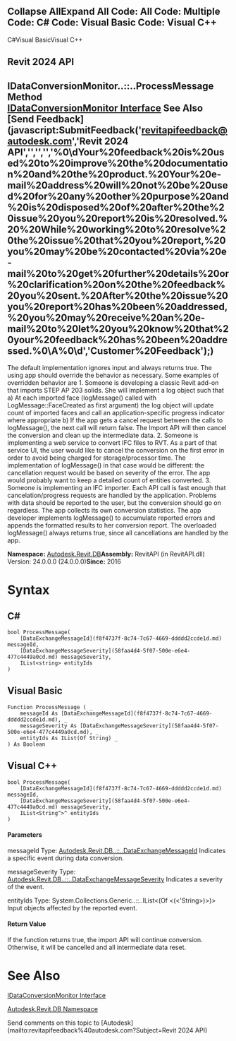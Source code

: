 ﻿

Collapse AllExpand All Code: All Code: Multiple Code: C# Code: Visual Basic Code: Visual C++   
---  
  
C#Visual BasicVisual C++

Revit 2024 API  
---  
IDataConversionMonitor..::..ProcessMessage Method   
[IDataConversionMonitor Interface](7afa9e0c-a245-f215-77fa-9201f25dc6ad.md) See Also [Send Feedback](javascript:SubmitFeedback\('revitapifeedback@autodesk.com','Revit 2024 API','','','','%0\\dYour%20feedback%20is%20used%20to%20improve%20the%20documentation%20and%20the%20product.%20Your%20e-mail%20address%20will%20not%20be%20used%20for%20any%20other%20purpose%20and%20is%20disposed%20of%20after%20the%20issue%20you%20report%20is%20resolved.%20%20While%20working%20to%20resolve%20the%20issue%20that%20you%20report,%20you%20may%20be%20contacted%20via%20e-mail%20to%20get%20further%20details%20or%20clarification%20on%20the%20feedback%20you%20sent.%20After%20the%20issue%20you%20report%20has%20been%20addressed,%20you%20may%20receive%20an%20e-mail%20to%20let%20you%20know%20that%20your%20feedback%20has%20been%20addressed.%0\\A%0\\d','Customer%20Feedback'\);)  
---  
  
The default implementation ignores input and always returns true. The using app should override the behavior as necessary. Some examples of overridden behavior are 1\. Someone is developing a classic Revit add-on that imports STEP AP 203 solids. She will implement a log object such that a) At each imported face (logMessage() called with LogMessage::FaceCreated as first argument) the log object will update count of imported faces and call an application-specific progress indicator where appropriate b) If the app gets a cancel request between the calls to logMessage(), the next call will return false. The Import API will then cancel the conversion and clean up the intermediate data. 2\. Someone is implementing a web service to convert IFC files to RVT. As a part of that service UI, the user would like to cancel the conversion on the first error in order to avoid being charged for storage/processor time. The implementation of logMessage() in that case would be different: the cancellation request would be based on severity of the error. The app would probably want to keep a detailed count of entities converted. 3\. Someone is implementing an IFC importer. Each API call is fast enough that cancelation/progress requests are handled by the application. Problems with data should be reported to the user, but the conversion should go on regardless. The app collects its own conversion statistics. The app developer implements logMessage() to accumulate reported errors and appends the formatted results to her conversion report. The overloaded logMessage() always returns true, since all cancellations are handled by the app. 

**Namespace:** [Autodesk.Revit.DB](87546ba7-461b-c646-cbb1-2cb8f5bff8b2.md)**Assembly:** RevitAPI (in RevitAPI.dll) Version: 24.0.0.0 (24.0.0.0)**Since:** 2016 

# Syntax

C#  
---  
      
    
    bool ProcessMessage(
    	[DataExchangeMessageId](f8f4737f-8c74-7c67-4669-ddddd2ccde1d.md) messageId,
    	[DataExchangeMessageSeverity](58faa4d4-5f07-500e-e6e4-477c4449a0cd.md) messageSeverity,
    	IList<string> entityIds
    )  
  
Visual Basic  
---  
      
    
    Function ProcessMessage ( _
    	messageId As [DataExchangeMessageId](f8f4737f-8c74-7c67-4669-ddddd2ccde1d.md), _
    	messageSeverity As [DataExchangeMessageSeverity](58faa4d4-5f07-500e-e6e4-477c4449a0cd.md), _
    	entityIds As IList(Of String) _
    ) As Boolean  
  
Visual C++  
---  
      
    
    bool ProcessMessage(
    	[DataExchangeMessageId](f8f4737f-8c74-7c67-4669-ddddd2ccde1d.md) messageId, 
    	[DataExchangeMessageSeverity](58faa4d4-5f07-500e-e6e4-477c4449a0cd.md) messageSeverity, 
    	IList<String^>^ entityIds
    )  
  
#### Parameters

messageId
    Type: [Autodesk.Revit.DB..::..DataExchangeMessageId](f8f4737f-8c74-7c67-4669-ddddd2ccde1d.md) Indicates a specific event during data conversion. 

messageSeverity
    Type: [Autodesk.Revit.DB..::..DataExchangeMessageSeverity](58faa4d4-5f07-500e-e6e4-477c4449a0cd.md) Indicates a severity of the event. 

entityIds
    Type: System.Collections.Generic..::..IList<(Of <(<'String>)>)> Input objects affected by the reported event. 

#### Return Value

If the function returns true, the import API will continue conversion. Otherwise, it will be cancelled and all intermediate data reset. 

# See Also

[IDataConversionMonitor Interface](7afa9e0c-a245-f215-77fa-9201f25dc6ad.md)

[Autodesk.Revit.DB Namespace](87546ba7-461b-c646-cbb1-2cb8f5bff8b2.md)

Send comments on this topic to [Autodesk](mailto:revitapifeedback%40autodesk.com?Subject=Revit 2024 API)